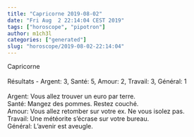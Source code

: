 ```yaml
---
title: "Capricorne 2019-08-02"
date: "Fri Aug  2 22:14:04 CEST 2019"
tags: ["horoscope", "pipotron"]
author: m1ch3l
categories: ["generated"]
slug: "horoscope/2019-08-02-22:14:04"
---
```


Capricorne<br>
<br>
Résultats - Argent: 3, Santé: 5, Amour: 2, Travail: 3, Général: 1<br>
<br>
Argent:  Vous allez trouver un euro par terre. <br>
Santé:   Mangez des pommes. Restez couché.<br>
Amour:   Vous allez retomber sur votre ex. Ne vous isolez pas.<br>
Travail: Une météorite s’écrase sur votre bureau. <br>
Général: L’avenir est aveugle.<br>
